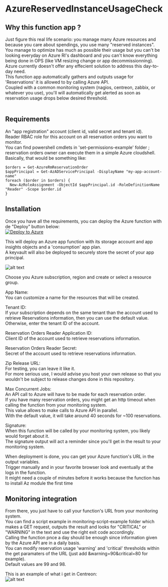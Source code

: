# AzureReservedInstanceUsageCheck
  
## Why this function app ?
Just figure this real life scenario: you manage many Azure resources and because you care about spendings, you use many "reserved instances".  
You manage to optimize has much as possible their usage but you can't be looking everyday on Azure RI's dashboard and you can't know everything being done in OPS (like VM resizing change or app decommissionning).  
Azure currently doesn't offer any effecient solution to address this day-to-day need.  
This function app automatically gathers and outputs usage for 'Reservations' it is allowed to by calling Azure API.  
Coupled with a common monitoring system (nagios, centreon, zabbix, or whatever you use), you'll will automatically get alerted as soon as reservation usage drops below desired threshold.  
</br>
## Requirements
An "app registration" account (client id, valid secret and tenant id).  
Reader RBAC role for this account on all reservation orders you want to monitor.  
You can find powershell cmdlets in 'set-permissions-example' folder ; reservation orders owner can execute them in a simple Azure cloudshell.  
Basically, that would be something like:  

    $orders = Get-AzureRmReservationOrder  
    $appPrincipal = Get-AzADServicePrincipal -DisplayName "my-app-account-name"  
    foreach ($order in $orders) {  
      New-AzRoleAssignment -ObjectId $appPrincipal.id -RoleDefinitionName "Reader" -Scope $order.id  
    }  
  

## Installation
Once you have all the requirements, you can deploy the Azure function with de "Deploy" button below:  
[![Deploy to Azure](https://aka.ms/deploytoazurebutton)](https://portal.azure.com/#create/Microsoft.Template/uri/https%3A%2F%2Fraw.githubusercontent.com%2Fmatoy%2FAzureReservedInstanceUsageCheck%2Fmain%2Farm-template%2FAzureReservedInstanceUsageCheck.json)
  
This will deploy an Azure app function with its storage account and app insights objects and a 'consumption' app plan.  
A keyvault will also be deployed to securely store the secret of your app principal.  
  
![alt text](https://github.com/matoy/AzureReservedInstanceUsageCheck/blob/main/img/screenshot1.png?raw=true)  
  
Choose you Azure subscription, region and create or select a resource group.  
  
App Name:  
You can customize a name for the resources that will be created.  
  
Tenant ID:  
If your subscription depends on the same tenant than the account used to retrieve Reservations information, then you can use the default value.  
Otherwise, enter the tenant ID of the account.  
  
Reservation Orders Reader Application ID:  
Client ID of the account used to retrieve reservations information.  
  
Reservation Orders Reader Secret:  
Secret of the account used to retrieve reservations information.  
  
Zip Release URL:  
For testing, you can leave it like it.  
For more serious use, I would advise you host your own release so that you wouldn't be subject to release changes done in this repository.  
  
Max Concurrent Jobs:  
An API call to Azure will have to be made for each reservation order.  
If you have many reservation orders, you might get an http timeout when calling the function from your monitoring system.  
This value allows to make <value> calls to Azure API in parallel.  
With the default value, it will take around 40 seconds for  ~100 reservations.  
  
Signature:  
When this function will be called by your monitoring system, you likely would forget about it.  
The signature output will act a reminder since you'll get in the result to your monitoring system.  
  
When deployment is done, you can get your Azure function's URL in the output variables.  
Trigger manually and in your favorite browser look and eventually at the logs in the function.  
It might need a couple of minutes before it works because the function has to install Az module the first time  
  
  
## Monitoring integration  
From there, you just have to call your function's URL from your monitoring system.  
You can find a script example in monitoring-script-example folder which makes a GET request, outputs the result and looks for "CRITICAL" or "WARNING" in the text and use the right exit code accordingly.  
Calling the function pnce a day should be enough since information given by the Azure API are in a daily basis.  
You can modify reservation usage 'warning' and 'critical' thresholds within the get paramaters of the URL (just add &warning=90&critical=80 for example).  
Default values are 99 and 98.  
  
This is an example of what i get in Centreon:  
![alt text](https://github.com/matoy/AzureReservedInstanceUsageCheck/blob/main/img/screenshot2.png?raw=true)  
